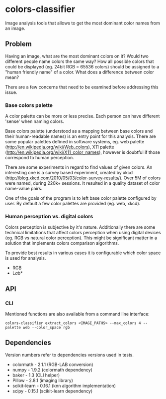 # colors-classifier
Image analysis tools that allows to get the most dominant color names from an image.

## Problem
Having an image, what are the most dominant colors on it?
Would two different people name colors the same way?
How all possible colors that could be displayed (eg. 24bit RGB = 65536 colors) should be assigned to
a "human friendly name" of a color. What does a difference between color mean?

There are a few concerns that need to be examined before addressing this issue.

### Base colors palette
A color palette can be more or less precise. Each person can have different 'sense' when naming colors.

Base colors palette (understood as a mapping between base colors and their human-readable names) is an entry point for
this analysis. There are some popular palettes defined in software systems, eg. web palette (http://en.wikipedia.org/wiki/Web_colors),
X11 palette (http://en.wikipedia.org/wiki/X11_color_names), however is doubtful if those correspond to human perception.

There are some experiments in regard to find values of given colors. An interesting
one is a survey based experiment, created by xkcd (http://blog.xkcd.com/2010/05/03/color-survey-results/). Over 5M of
colors were named, during 220k+ sessions. It resulted in a quality dataset of color name-value pairs.

One of the goals of the program is to left base color palette configured by user. By default a few color palettes are
provided (eg. web, xkcd).

### Human perception vs. digital colors
Colors perception is subjective by it's nature. Additionally there are some technical limitations that affect colors perception
when using digital devices (eg. RGB vs natural color perception). This might be significant matter in a solution that
implements colors comparison algorithms.

To provide best results in various cases it is configurable which color space is used for analysis.
- RGB
- L*a*b*

## API

### CLI
Mentioned functions are also available from a command line interface:

```
colors-classifier extract_colors <IMAGE_PATHS> --max_colors 4 --palette web --color_space rgb
```

## Dependencies
Version numbers refer to dependencies versions used in tests.
* colormath - 2.1.1  (RGB-LAB conversion)
* numpy - 1.9.2  (colormath dependency)
* baker - 1.3  (CLI helper)
* Pillow - 2.8.1 (imaging library)
* scikit-learn - 0.16.1 (knn algorithm implementation)
* scipy - 0.15.1 (scikit-learn dependency)